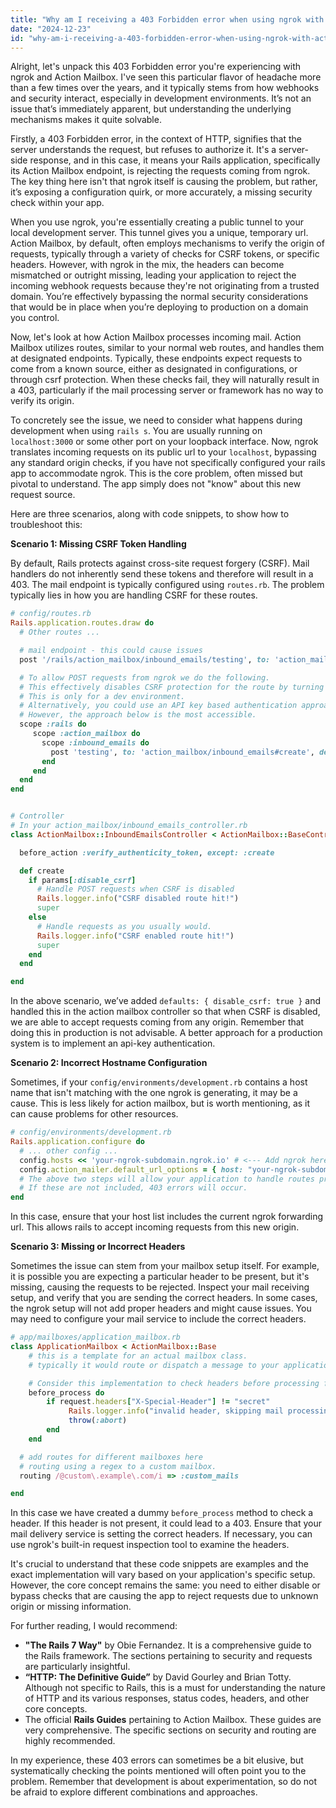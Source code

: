 ```yaml
---
title: "Why am I receiving a 403 Forbidden error when using ngrok with Action Mailbox?"
date: "2024-12-23"
id: "why-am-i-receiving-a-403-forbidden-error-when-using-ngrok-with-action-mailbox"
---
```


Alright, let's unpack this 403 Forbidden error you're experiencing with ngrok and Action Mailbox. I've seen this particular flavor of headache more than a few times over the years, and it typically stems from how webhooks and security interact, especially in development environments. It’s not an issue that’s immediately apparent, but understanding the underlying mechanisms makes it quite solvable.

Firstly, a 403 Forbidden error, in the context of HTTP, signifies that the server understands the request, but refuses to authorize it. It's a server-side response, and in this case, it means your Rails application, specifically its Action Mailbox endpoint, is rejecting the requests coming from ngrok. The key thing here isn't that ngrok itself is causing the problem, but rather, it’s exposing a configuration quirk, or more accurately, a missing security check within your app.

When you use ngrok, you're essentially creating a public tunnel to your local development server. This tunnel gives you a unique, temporary url. Action Mailbox, by default, often employs mechanisms to verify the origin of requests, typically through a variety of checks for CSRF tokens, or specific headers. However, with ngrok in the mix, the headers can become mismatched or outright missing, leading your application to reject the incoming webhook requests because they're not originating from a trusted domain. You’re effectively bypassing the normal security considerations that would be in place when you’re deploying to production on a domain you control.

Now, let's look at how Action Mailbox processes incoming mail. Action Mailbox utilizes routes, similar to your normal web routes, and handles them at designated endpoints. Typically, these endpoints expect requests to come from a known source, either as designated in configurations, or through csrf protection. When these checks fail, they will naturally result in a 403, particularly if the mail processing server or framework has no way to verify its origin.

To concretely see the issue, we need to consider what happens during development when using `rails s`. You are usually running on `localhost:3000` or some other port on your loopback interface. Now, ngrok translates incoming requests on its public url to your `localhost`, bypassing any standard origin checks, if you have not specifically configured your rails app to accommodate ngrok. This is the core problem, often missed but pivotal to understand. The app simply does not "know" about this new request source.

Here are three scenarios, along with code snippets, to show how to troubleshoot this:

**Scenario 1: Missing CSRF Token Handling**

By default, Rails protects against cross-site request forgery (CSRF). Mail handlers do not inherently send these tokens and therefore will result in a 403.
The mail endpoint is typically configured using `routes.rb`. The problem typically lies in how you are handling CSRF for these routes.

```ruby
# config/routes.rb
Rails.application.routes.draw do
  # Other routes ...

  # mail endpoint - this could cause issues
  post '/rails/action_mailbox/inbound_emails/testing', to: 'action_mailbox/inbound_emails#create'

  # To allow POST requests from ngrok we do the following.
  # This effectively disables CSRF protection for the route by turning off CSRF protection.
  # This is only for a dev environment.
  # Alternatively, you could use an API key based authentication approach or modify the ngrok call itself.
  # However, the approach below is the most accessible.
  scope :rails do
     scope :action_mailbox do
       scope :inbound_emails do
         post 'testing', to: 'action_mailbox/inbound_emails#create', defaults: { disable_csrf: true }
       end
     end
  end
end


# Controller
# In your action_mailbox/inbound_emails_controller.rb
class ActionMailbox::InboundEmailsController < ActionMailbox::BaseController

  before_action :verify_authenticity_token, except: :create

  def create
    if params[:disable_csrf]
      # Handle POST requests when CSRF is disabled
      Rails.logger.info("CSRF disabled route hit!")
      super
    else
      # Handle requests as you usually would.
      Rails.logger.info("CSRF enabled route hit!")
      super
    end
  end

end
```

In the above scenario, we’ve added `defaults: { disable_csrf: true }` and handled this in the action mailbox controller so that when CSRF is disabled, we are able to accept requests coming from any origin. Remember that doing this in production is not advisable. A better approach for a production system is to implement an api-key authentication.

**Scenario 2: Incorrect Hostname Configuration**

Sometimes, if your `config/environments/development.rb` contains a host name that isn't matching with the one ngrok is generating, it may be a cause. This is less likely for action mailbox, but is worth mentioning, as it can cause problems for other resources.

```ruby
# config/environments/development.rb
Rails.application.configure do
  # ... other config ...
  config.hosts << 'your-ngrok-subdomain.ngrok.io' # <--- Add ngrok here
  config.action_mailer.default_url_options = { host: "your-ngrok-subdomain.ngrok.io" }
  # The above two steps will allow your application to handle routes properly.
  # If these are not included, 403 errors will occur.
end

```

In this case, ensure that your host list includes the current ngrok forwarding url. This allows rails to accept incoming requests from this new origin.

**Scenario 3: Missing or Incorrect Headers**

Sometimes the issue can stem from your mailbox setup itself. For example, it is possible you are expecting a particular header to be present, but it's missing, causing the requests to be rejected. Inspect your mail receiving setup, and verify that you are sending the correct headers. In some cases, the ngrok setup will not add proper headers and might cause issues. You may need to configure your mail service to include the correct headers.

```ruby
# app/mailboxes/application_mailbox.rb
class ApplicationMailbox < ActionMailbox::Base
    # this is a template for an actual mailbox class.
    # typically it would route or dispatch a message to your application.

    # Consider this implementation to check headers before processing further.
    before_process do
        if request.headers["X-Special-Header"] != "secret"
             Rails.logger.info("invalid header, skipping mail processing")
             throw(:abort)
        end
    end

  # add routes for different mailboxes here
  # routing using a regex to a custom mailbox.
  routing /@custom\.example\.com/i => :custom_mails

end

```
In this case we have created a dummy `before_process` method to check a header. If this header is not present, it could lead to a 403. Ensure that your mail delivery service is setting the correct headers. If necessary, you can use ngrok's built-in request inspection tool to examine the headers.

It's crucial to understand that these code snippets are examples and the exact implementation will vary based on your application's specific setup. However, the core concept remains the same: you need to either disable or bypass checks that are causing the app to reject requests due to unknown origin or missing information.

For further reading, I would recommend:

*   **"The Rails 7 Way"** by Obie Fernandez. It is a comprehensive guide to the Rails framework. The sections pertaining to security and requests are particularly insightful.
*   **“HTTP: The Definitive Guide”** by David Gourley and Brian Totty. Although not specific to Rails, this is a must for understanding the nature of HTTP and its various responses, status codes, headers, and other core concepts.
*   The official **Rails Guides** pertaining to Action Mailbox. These guides are very comprehensive. The specific sections on security and routing are highly recommended.

In my experience, these 403 errors can sometimes be a bit elusive, but systematically checking the points mentioned will often point you to the problem. Remember that development is about experimentation, so do not be afraid to explore different combinations and approaches.
